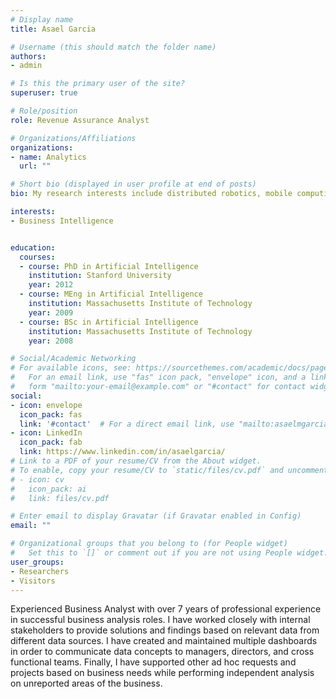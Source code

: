 ```yaml
---
# Display name
title: Asael Garcia

# Username (this should match the folder name)
authors:
- admin

# Is this the primary user of the site?
superuser: true

# Role/position
role: Revenue Assurance Analyst

# Organizations/Affiliations
organizations:
- name: Analytics
  url: ""

# Short bio (displayed in user profile at end of posts)
bio: My research interests include distributed robotics, mobile computing and programmable matter.

interests:
- Business Intelligence


education:
  courses:
  - course: PhD in Artificial Intelligence
    institution: Stanford University
    year: 2012
  - course: MEng in Artificial Intelligence
    institution: Massachusetts Institute of Technology
    year: 2009
  - course: BSc in Artificial Intelligence
    institution: Massachusetts Institute of Technology
    year: 2008

# Social/Academic Networking
# For available icons, see: https://sourcethemes.com/academic/docs/page-builder/#icons
#   For an email link, use "fas" icon pack, "envelope" icon, and a link in the
#   form "mailto:your-email@example.com" or "#contact" for contact widget.
social:
- icon: envelope
  icon_pack: fas
  link: '#contact'  # For a direct email link, use "mailto:asaelmgarcia@outlook.com".
- icon: LinkedIn
  icon_pack: fab
  link: https://www.linkedin.com/in/asaelgarcia/
# Link to a PDF of your resume/CV from the About widget.
# To enable, copy your resume/CV to `static/files/cv.pdf` and uncomment the lines below.
# - icon: cv
#   icon_pack: ai
#   link: files/cv.pdf

# Enter email to display Gravatar (if Gravatar enabled in Config)
email: ""

# Organizational groups that you belong to (for People widget)
#   Set this to `[]` or comment out if you are not using People widget.
user_groups:
- Researchers
- Visitors
---
```


Experienced Business Analyst with over 7 years of professional experience in successful business analysis roles. I have worked closely with internal stakeholders to provide solutions and findings based on relevant data from different data sources. I have created and maintained multiple dashboards in order to communicate data concepts to managers, directors, and cross functional teams. Finally, I have supported other ad hoc requests and projects based on business needs while performing independent analysis on unreported areas of the business.

